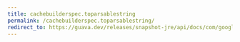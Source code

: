 ```yaml
---
title: cachebuilderspec.toparsablestring
permalink: /cachebuilderspec.toparsablestring/
redirect_to: https://guava.dev/releases/snapshot-jre/api/docs/com/google/common/cache/CacheBuilderSpec.html#toParsableString--
---
```

